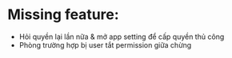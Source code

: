 # Missing feature:
- Hỏi quyền lại lần nữa & mở app setting để cấp quyền thủ công
- Phòng trường hợp bị user tắt permission giữa chừng